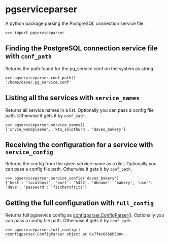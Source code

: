 # pgserviceparser
A python package parsing the PostgreSQL connection service file.

```
>>> import pgserviceparser
```

## Finding the PostgreSQL connection service file with `conf_path`

Returns the path found for the pg_service.conf on the system as string.
```
>>> pgserviceparser.conf_path()
'/home/dave/.pg_service.conf'
```
## Listing all the services with `service_names`

Returns all service names in a list.
Optionally you can pass a config file path. Otherwise it gets it by `conf_path`.
```
>>> pgserviceparser.service_names()
['srvce_wandplaene', 'ktn_solothurn', 'daves_bakery']
```
## Receiving the configuration for a service with `service_config`

Returns the config from the given service name as a dict.
Optionally you can pass a config file path. Otherwise it gets it by `conf_path`.
```
>>> pgserviceparser.service_config('daves_bakery')
{'host': 'localhost', 'port': '5432', 'dbname': 'bakery', 'user': 'dave', 'password': 'fischersfritz'}
```

## Getting the full configuration with `full_config`

Returns full pgservice config as [configparser.ConfigParser()](https://docs.python.org/3/library/configparser.html).
Optionally you can pass a config file path. Otherwise it gets it by `conf_path`.
```
>>> pgserviceparser.full_config()
<configparser.ConfigParser object at 0x7f4c6d66b580>
```
